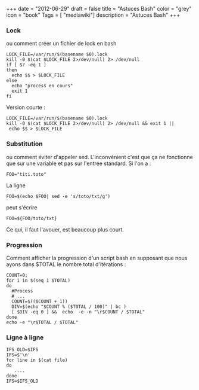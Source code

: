 +++
date = "2012-06-29"
draft = false
title = "Astuces Bash"
color = "grey"
icon = "book"
Tags = [ "mediawiki"]
description = "Astuces Bash"
+++

### Lock

ou comment créer un fichier de lock en bash

    LOCK_FILE=/var/run/$(basename $0).lock
    kill -0 $(cat $LOCK_FILE 2>/dev/null) 2> /dev/null
    if [ $? -eq 1 ]
    then
      echo $$ > $LOCK_FILE
    else 
      echo "process en cours"
      exit 1
    fi

Version courte :

    LOCK_FILE=/var/run/$(basename $0).lock
    kill -0 $(cat $LOCK_FILE 2>/dev/null) 2> /dev/null && exit 1 || echo $$ > $LOCK_FILE

### Substitution

ou comment éviter d'appeler sed. L'inconvénient c'est que ça ne
fonctionne que sur une variable et pas sur l'entrée standard. Si l'on a
:

    FOO="titi.toto"

La ligne

    FOO=$(echo $FOO| sed -e 's/toto/txt/g')

peut s'écrire

    FOO=${FOO/toto/txt}

Ce qui, il faut l'avouer, est beaucoup plus court.

### Progression

Comment afficher la progression d'un script bash en supposant que nous
ayons dans \$TOTAL le nombre total d'itérations :

    COUNT=0;
    for i in $(seq 1 $TOTAL)
    do
      #Process
      # ...
      COUNT=$(($COUNT + 1))
      DIV=$(echo "$COUNT % ($TOTAL / 100)" | bc )
      [ $DIV -eq 0 ] &&  echo  -e -n "\r$COUNT / $TOTAL"
    done
    echo -e "\r$TOTAL / $TOTAL"

### Ligne à ligne

    IFS_OLD=$IFS
    IFS=$'\n'
    for line in $(cat file)  
    do  
       ....
    done  
    IFS=$IFS_OLD 
